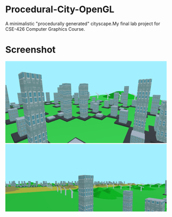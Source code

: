 # Procedural-City-OpenGL
A minimalistic "procedurally generated" cityscape.My final lab project for CSE-426 Computer Graphics Course.

# Screenshot
![alt text](city_proc.png)
![alt text](city_landscape.png)
